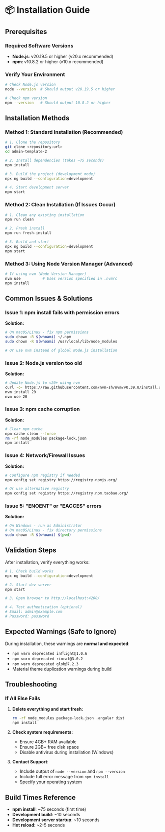 # 📦 Installation Guide

## Prerequisites

### Required Software Versions
- **Node.js**: v20.19.5 or higher (v20.x recommended)
- **npm**: v10.8.2 or higher (v10.x recommended)

### Verify Your Environment
```bash
# Check Node.js version
node --version  # Should output v20.19.5 or higher

# Check npm version  
npm --version   # Should output 10.8.2 or higher
```

## Installation Methods

### Method 1: Standard Installation (Recommended)
```bash
# 1. Clone the repository
git clone <repository-url>
cd admin-template-2

# 2. Install dependencies (takes ~75 seconds)
npm install

# 3. Build the project (development mode)
npx ng build --configuration=development

# 4. Start development server
npm start
```

### Method 2: Clean Installation (If Issues Occur)
```bash
# 1. Clean any existing installation
npm run clean

# 2. Fresh install
npm run fresh-install

# 3. Build and start
npx ng build --configuration=development
npm start
```

### Method 3: Using Node Version Manager (Advanced)
```bash
# If using nvm (Node Version Manager)
nvm use          # Uses version specified in .nvmrc
npm install
```

## Common Issues & Solutions

### Issue 1: npm install fails with permission errors
**Solution:**
```bash
# On macOS/Linux - fix npm permissions
sudo chown -R $(whoami) ~/.npm
sudo chown -R $(whoami) /usr/local/lib/node_modules

# Or use nvm instead of global Node.js installation
```

### Issue 2: Node.js version too old
**Solution:**
```bash
# Update Node.js to v20+ using nvm
curl -o- https://raw.githubusercontent.com/nvm-sh/nvm/v0.39.0/install.sh | bash
nvm install 20
nvm use 20
```

### Issue 3: npm cache corruption
**Solution:**
```bash
# Clear npm cache
npm cache clean --force
rm -rf node_modules package-lock.json
npm install
```

### Issue 4: Network/Firewall Issues
**Solution:**
```bash
# Configure npm registry if needed
npm config set registry https://registry.npmjs.org/

# Or use alternative registry
npm config set registry https://registry.npm.taobao.org/
```

### Issue 5: "ENOENT" or "EACCES" errors
**Solution:**
```bash
# On Windows - run as Administrator
# On macOS/Linux - fix directory permissions
sudo chown -R $(whoami) $(pwd)
```

## Validation Steps

After installation, verify everything works:

```bash
# 1. Check build works
npx ng build --configuration=development

# 2. Start dev server
npm start

# 3. Open browser to http://localhost:4200/

# 4. Test authentication (optional)
# Email: admin@example.com
# Password: password
```

## Expected Warnings (Safe to Ignore)

During installation, these warnings are **normal and expected**:
- `npm warn deprecated inflight@1.0.6`
- `npm warn deprecated rimraf@3.0.2` 
- `npm warn deprecated glob@7.2.3`
- Material theme duplication warnings during build

## Troubleshooting

### If All Else Fails
1. **Delete everything and start fresh:**
   ```bash
   rm -rf node_modules package-lock.json .angular dist
   npm install
   ```

2. **Check system requirements:**
   - Ensure 4GB+ RAM available
   - Ensure 2GB+ free disk space
   - Disable antivirus during installation (Windows)

3. **Contact Support:**
   - Include output of `node --version` and `npm --version`
   - Include full error message from `npm install`
   - Specify your operating system

## Build Times Reference
- **npm install**: ~75 seconds (first time)
- **Development build**: ~10 seconds
- **Development server startup**: ~10 seconds
- **Hot reload**: ~2-5 seconds